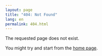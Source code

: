 ```yaml
---
layout: page
title: "404: Not Found"
lang: en
permalink: 404.html
---
```


The requested page does not exist.

You might try and start from the [home page](/).
